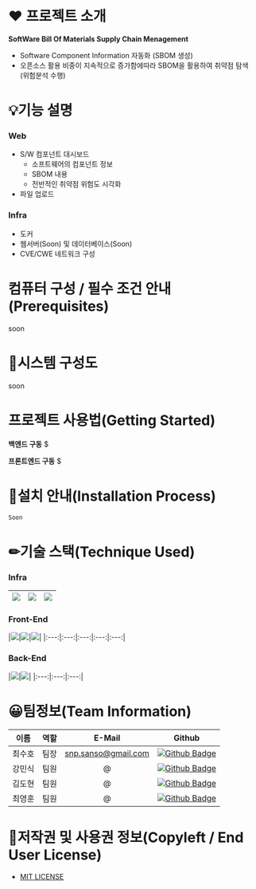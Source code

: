 # ❤ 프로젝트 소개

**SoftWare Bill Of Materials Supply Chain Menagement**
- Software Component Information 자동화 (SBOM 생성)
- 오픈소스 활용 비중이 지속적으로 증가함에따라 SBOM을 활용하여 취약점 탐색 (위험분석 수행)



# 💡기능 설명

### Web

- S/W 컴포넌트 대시보드
    - 소프트웨어의 컴포넌트 정보
    - SBOM 내용
    - 전반적인 취약점 위험도 시각화
- 파일 업로드

### Infra

- 도커
- 웹서버(Soon) 및 데이터베이스(Soon)
- CVE/CWE 네트워크 구성


# 컴퓨터 구성 / 필수 조건 안내(Prerequisites)
soon


# 🔗시스템 구성도
soon


# 프로젝트 사용법(Getting Started)
**백엔드 구동**
$ 

**프론트엔드 구동**
$ 


# 📖설치 안내(Installation Process)
```
Soon

```

# ✏기술 스택(Technique Used)

### Infra
|<img src="https://img.shields.io/badge/github-181717?style=for-the-badge&logo=github&logoColor=white">|<img src="https://img.shields.io/badge/docker-2496ED?style=for-the-badge&logo=docker&logoColor=white">|<img src="https://img.shields.io/badge/linux-FCC624?style=for-the-badge&logo=linux&logoColor=black">|
|:---:|:---:|:---:|


### Front-End
|<img src="https://img.shields.io/badge/react-61DAFB?style=for-the-badge&logo=react&logoColor=white">|<img src="https://img.shields.io/badge/html5-E34F26?style=for-the-badge&logo=html5&logoColor=white">|<img src="https://img.shields.io/badge/bootstrap-7952B3?style=for-the-badge&logo=bootstrap&logoColor=white">|
|:---:|:---:|:---:|:---:|:---:|


### Back-End
|<img src="https://img.shields.io/badge/mysql-4479A1?style=for-the-badge&logo=mysql&logoColor=white">|<img src="https://img.shields.io/badge/node.js-339933?style=for-the-badge&logo=Node.js&logoColor=white">|
|:---:|:---:|:---:|




# 😀팀정보(Team Information)

|이름|역할|E-Mail|Github|
|:---:|:---:|:---:|:---:|
|최수호| 팀장|snp.sanso@gmail.com|[![Github Badge](https://img.shields.io/badge/Github-181717?style=flat&logo=Github&logoColor=white)](https://github.com/s4nso)
|강민식| 팀원|@|[![Github Badge](https://img.shields.io/badge/Github-181717?style=flat&logo=Github&logoColor=white)]()
|김도현| 팀원|@|[![Github Badge](https://img.shields.io/badge/Github-181717?style=flat&logo=Github&logoColor=white)]()
|최영훈| 팀원|@|[![Github Badge](https://img.shields.io/badge/Github-181717?style=flat&logo=Github&logoColor=white)]()



# 📜저작권 및 사용권 정보(Copyleft / End User License)
- [MIT LICENSE]()
